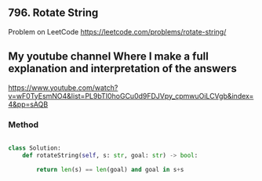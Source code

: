 ## 796. Rotate String
Problem on LeetCode
https://leetcode.com/problems/rotate-string/

## My youtube channel Where I make a full explanation and interpretation of the answers
https://www.youtube.com/watch?v=wF0TyEsmNO4&list=PL9bTI0hoGCu0d9FDJVpy_cpmwuOiLCVgb&index=4&pp=sAQB

### Method 

```python
    
class Solution:
    def rotateString(self, s: str, goal: str) -> bool:
               
        return len(s) == len(goal) and goal in s+s
        
```


          

